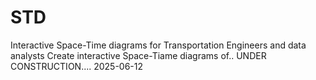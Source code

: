 # STD
Interactive Space-Time diagrams for Transportation Engineers and data analysts
Create interactive Space-Tiame diagrams of..
UNDER CONSTRUCTION.... 2025-06-12
